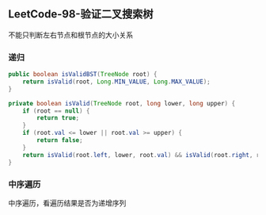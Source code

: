 ## LeetCode-98-验证二叉搜索树
不能只判断左右节点和根节点的大小关系
### 递归
```java
public boolean isValidBST(TreeNode root) {
    return isValid(root, Long.MIN_VALUE, Long.MAX_VALUE);
}

private boolean isValid(TreeNode root, long lower, long upper) {
    if (root == null) {
        return true;
    }
    if (root.val <= lower || root.val >= upper) {
        return false;
    }
    return isValid(root.left, lower, root.val) && isValid(root.right, root.val, upper);
}
```

### 中序遍历
中序遍历，看遍历结果是否为递增序列